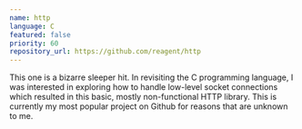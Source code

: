 ```yaml
---
name: http
language: C
featured: false
priority: 60
repository_url: https://github.com/reagent/http
---
```


This one is a bizarre sleeper hit. In revisiting the C programming language, I
was interested in exploring how to handle low-level socket connections which
resulted in this basic, mostly non-functional HTTP library. This is currently my
most popular project on Github for reasons that are unknown to me.
